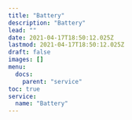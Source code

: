 ```yaml
---
title: "Battery"
description: "Battery"
lead: ""
date: 2021-04-17T18:50:12.025Z
lastmod: 2021-04-17T18:50:12.025Z
draft: false
images: []
menu:
  docs:
    parent: "service"
toc: true
service:
  name: "Battery"
---
```

